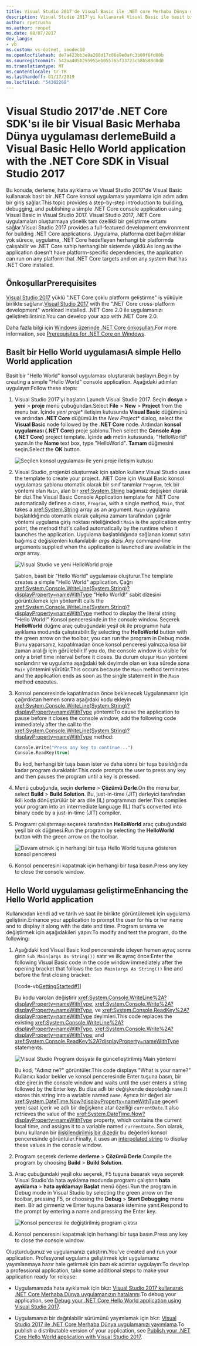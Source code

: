 ```yaml
---
title: Visual Studio 2017'de Visual Basic ile .NET core Merhaba Dünya uygulaması
description: Visual Studio 2017'yi kullanarak Visual Basic ile basit bir .NET Core konsol uygulaması oluşturmayı öğrenin.
author: rpetrusha
ms.author: ronpet
ms.date: 08/07/2017
dev_langs:
- vb
ms.custom: vs-dotnet, seodec18
ms.openlocfilehash: de7a423bb3e9a288d17c86e9e0afc3b00f6fd80b
ms.sourcegitcommit: 542aa405b295955eb055765f33723cb8b588d0d0
ms.translationtype: MT
ms.contentlocale: tr-TR
ms.lasthandoff: 01/17/2019
ms.locfileid: "54362268"
---
```

# <a name="build-a-visual-basic-hello-world-application-with-the-net-core-sdk-in-visual-studio-2017"></a><span data-ttu-id="1140a-103">Visual Studio 2017'de .NET Core SDK'sı ile bir Visual Basic Merhaba Dünya uygulaması derleme</span><span class="sxs-lookup"><span data-stu-id="1140a-103">Build a Visual Basic Hello World application with the .NET Core SDK in Visual Studio 2017</span></span>

<span data-ttu-id="1140a-104">Bu konuda, derleme, hata ayıklama ve Visual Studio 2017'de Visual Basic kullanarak basit bir .NET Core konsol uygulaması yayımlama için adım adım bir giriş sağlar.</span><span class="sxs-lookup"><span data-stu-id="1140a-104">This topic provides a step-by-step introduction to building, debugging, and publishing a simple .NET Core console application using Visual Basic in Visual Studio 2017.</span></span> <span data-ttu-id="1140a-105">Visual Studio 2017, .NET Core uygulamaları oluşturmaya yönelik tam özellikli bir geliştirme ortamı sağlar.</span><span class="sxs-lookup"><span data-stu-id="1140a-105">Visual Studio 2017 provides a full-featured development environment for building .NET Core applications.</span></span> <span data-ttu-id="1140a-106">Uygulama, platforma özel bağımlılıklar yok sürece, uygulama, .NET Core hedefleyen herhangi bir platformda çalışabilir ve .NET Core sahip herhangi bir sistemde yüklü.</span><span class="sxs-lookup"><span data-stu-id="1140a-106">As long as the application doesn't have platform-specific dependencies, the application can run on any platform that .NET Core targets and on any system that has .NET Core installed.</span></span>

## <a name="prerequisites"></a><span data-ttu-id="1140a-107">Önkoşullar</span><span class="sxs-lookup"><span data-stu-id="1140a-107">Prerequisites</span></span>

<span data-ttu-id="1140a-108">[Visual Studio 2017](https://aka.ms/vsdownload?utm_source=mscom&utm_campaign=msdocs) yüklü ".NET Core çoklu platform geliştirme" iş yüküyle birlikte sağlanır.</span><span class="sxs-lookup"><span data-stu-id="1140a-108">[Visual Studio 2017](https://aka.ms/vsdownload?utm_source=mscom&utm_campaign=msdocs) with the ".NET Core cross-platform development" workload installed.</span></span> <span data-ttu-id="1140a-109">.NET Core 2.0 ile uygulamanızı geliştirebilirsiniz.</span><span class="sxs-lookup"><span data-stu-id="1140a-109">You can develop your app with .NET Core 2.0.</span></span>

<span data-ttu-id="1140a-110">Daha fazla bilgi için [Windows üzerinde .NET Core önkoşulları](../../core/windows-prerequisites.md).</span><span class="sxs-lookup"><span data-stu-id="1140a-110">For more information, see [Prerequisites for .NET Core on Windows](../../core/windows-prerequisites.md).</span></span>

## <a name="a-simple-hello-world-application"></a><span data-ttu-id="1140a-111">Basit bir Hello World uygulaması</span><span class="sxs-lookup"><span data-stu-id="1140a-111">A simple Hello World application</span></span>

<span data-ttu-id="1140a-112">Basit bir "Hello World" konsol uygulaması oluşturarak başlayın.</span><span class="sxs-lookup"><span data-stu-id="1140a-112">Begin by creating a simple "Hello World" console application.</span></span> <span data-ttu-id="1140a-113">Aşağıdaki adımları uygulayın:</span><span class="sxs-lookup"><span data-stu-id="1140a-113">Follow these steps:</span></span>

1. <span data-ttu-id="1140a-114">Visual Studio 2017'yi başlatın.</span><span class="sxs-lookup"><span data-stu-id="1140a-114">Launch Visual Studio 2017.</span></span> <span data-ttu-id="1140a-115">Seçin **dosya** > **yeni** > **proje** menü çubuğundan.</span><span class="sxs-lookup"><span data-stu-id="1140a-115">Select **File** > **New** > **Project** from the menu bar.</span></span> <span data-ttu-id="1140a-116">İçinde *yeni proje*\* iletişim kutusunda **Visual Basic** düğümünü ve ardından **.NET Core** düğümü.</span><span class="sxs-lookup"><span data-stu-id="1140a-116">In the *New Project*\* dialog, select the **Visual Basic** node followed by the **.NET Core** node.</span></span> <span data-ttu-id="1140a-117">Ardından **konsol uygulaması (.NET Core)** proje şablonu.</span><span class="sxs-lookup"><span data-stu-id="1140a-117">Then select the **Console App (.NET Core)** project template.</span></span> <span data-ttu-id="1140a-118">İçinde **adı** metin kutusunda, "HelloWorld" yazın.</span><span class="sxs-lookup"><span data-stu-id="1140a-118">In the **Name** text box, type "HelloWorld".</span></span> <span data-ttu-id="1140a-119">**Tamam** düğmesini seçin.</span><span class="sxs-lookup"><span data-stu-id="1140a-119">Select the **OK** button.</span></span>

   ![Seçilen konsol uygulaması ile yeni proje iletişim kutusu](./media/vb-with-visual-studio/visual-studio-new-project.png)
   
1. <span data-ttu-id="1140a-121">Visual Studio, projenizi oluşturmak için şablon kullanır.</span><span class="sxs-lookup"><span data-stu-id="1140a-121">Visual Studio uses the template to create your project.</span></span> <span data-ttu-id="1140a-122">.NET Core için Visual Basic konsol uygulaması şablonu otomatik olarak bir sınıf tanımlar `Program`, tek bir yöntemi olan `Main`, alan bir <xref:System.String> bağımsız değişken olarak bir dizi.</span><span class="sxs-lookup"><span data-stu-id="1140a-122">The Visual Basic Console Application template for .NET Core automatically defines a class, `Program`, with a single method, `Main`, that takes a <xref:System.String> array as an argument.</span></span> <span data-ttu-id="1140a-123">`Main` uygulama başlatıldığında otomatik olarak çalışma zamanı tarafından çağrılır yöntemi uygulama giriş noktası niteliğindedir.</span><span class="sxs-lookup"><span data-stu-id="1140a-123">`Main` is the application entry point, the method that's called automatically by the runtime when it launches the application.</span></span> <span data-ttu-id="1140a-124">Uygulama başlatıldığında sağlanan komut satırı bağımsız değişkenleri kullanılabilir *args* dizisi.</span><span class="sxs-lookup"><span data-stu-id="1140a-124">Any command-line arguments supplied when the application is launched are available in the *args* array.</span></span>

   ![Visual Studio ve yeni HelloWorld proje](./media/vb-with-visual-studio/visual-studio-main-window.png)

   <span data-ttu-id="1140a-126">Şablon, basit bir "Hello World" uygulaması oluşturur.</span><span class="sxs-lookup"><span data-stu-id="1140a-126">The template creates a simple "Hello World" application.</span></span> <span data-ttu-id="1140a-127">Çağrı <xref:System.Console.WriteLine(System.String)?displayProperty=nameWithType> "Hello World!" sabit dizesini görüntülemek için yöntemi</span><span class="sxs-lookup"><span data-stu-id="1140a-127">It calls the <xref:System.Console.WriteLine(System.String)?displayProperty=nameWithType> method to display the literal string "Hello World!"</span></span> <span data-ttu-id="1140a-128">Konsol penceresinde.</span><span class="sxs-lookup"><span data-stu-id="1140a-128">in the console window.</span></span> <span data-ttu-id="1140a-129">Seçerek **HelloWorld** düğme araç çubuğundaki yeşil ok ile programın hata ayıklama modunda çalıştırabilir.</span><span class="sxs-lookup"><span data-stu-id="1140a-129">By selecting the **HelloWorld** button with the green arrow on the toolbar, you can run the program in Debug mode.</span></span> <span data-ttu-id="1140a-130">Bunu yaparsanız, kapatılmadan önce konsol penceresi yalnızca kısa bir zaman aralığı için görülebilir.</span><span class="sxs-lookup"><span data-stu-id="1140a-130">If you do, the console window is visible for only a brief time interval before it closes.</span></span> <span data-ttu-id="1140a-131">Bu durum oluşur `Main` yöntemi sonlandırır ve uygulama aşağıdaki tek deyimde olan en kısa sürede sona `Main` yöntemini yürütür.</span><span class="sxs-lookup"><span data-stu-id="1140a-131">This occurs because the `Main` method terminates and the application ends as soon as the single statement in the `Main` method executes.</span></span>

1. <span data-ttu-id="1140a-132">Konsol penceresinde kapatılmadan önce beklenecek Uygulanmanın için çağırdıktan hemen sonra aşağıdaki kodu ekleyin <xref:System.Console.WriteLine(System.String)?displayProperty=nameWithType> yöntemi:</span><span class="sxs-lookup"><span data-stu-id="1140a-132">To cause the application to pause before it closes the console window, add the following code immediately after the call to the <xref:System.Console.WriteLine(System.String)?displayProperty=nameWithType> method:</span></span>

   ```vb
   Console.Write("Press any key to continue...")
   Console.ReadKey(true)
   ```
   <span data-ttu-id="1140a-133">Bu kod, herhangi bir tuşa basın ister ve daha sonra bir tuşa basıldığında kadar program duraklatılır.</span><span class="sxs-lookup"><span data-stu-id="1140a-133">This code prompts the user to press any key and then pauses the program until a key is pressed.</span></span>

1. <span data-ttu-id="1140a-134">Menü çubuğunda, seçin **derleme** > **Çözümü Derle**.</span><span class="sxs-lookup"><span data-stu-id="1140a-134">On the menu bar, select **Build** > **Build Solution**.</span></span> <span data-ttu-id="1140a-135">Bu, just-in-time (JIT) derleyici tarafından ikili koda dönüştürülür bir ara dile (IL) programınızı derler.</span><span class="sxs-lookup"><span data-stu-id="1140a-135">This compiles your program into an intermediate language (IL) that's converted into binary code by a just-in-time (JIT) compiler.</span></span>

1. <span data-ttu-id="1140a-136">Programı çalıştırmayı seçerek tarafından **HelloWorld** araç çubuğundaki yeşil bir ok düğmesi.</span><span class="sxs-lookup"><span data-stu-id="1140a-136">Run the program by selecting the **HelloWorld** button with the green arrow on the toolbar.</span></span>

   ![Devam etmek için herhangi bir tuşa Hello World tuşuna gösteren konsol penceresi](./media/with-visual-studio/hello-world-console.png)

1. <span data-ttu-id="1140a-138">Konsol penceresini kapatmak için herhangi bir tuşa basın.</span><span class="sxs-lookup"><span data-stu-id="1140a-138">Press any key to close the console window.</span></span>

## <a name="enhancing-the-hello-world-application"></a><span data-ttu-id="1140a-139">Hello World uygulaması geliştirme</span><span class="sxs-lookup"><span data-stu-id="1140a-139">Enhancing the Hello World application</span></span>

<span data-ttu-id="1140a-140">Kullanıcıdan kendi ad ve tarih ve saat ile birlikte görüntülemek için uygulama geliştirin.</span><span class="sxs-lookup"><span data-stu-id="1140a-140">Enhance your application to prompt the user for his or her name and to display it along with the date and time.</span></span> <span data-ttu-id="1140a-141">Program sınama ve değiştirmek için aşağıdakileri yapın:</span><span class="sxs-lookup"><span data-stu-id="1140a-141">To modify and test the program, do the following:</span></span>

1. <span data-ttu-id="1140a-142">Aşağıdaki kod Visual Basic kod penceresinde izleyen hemen ayraç sonra girin `Sub Main(args As String())` satır ve ilk ayraç önce:</span><span class="sxs-lookup"><span data-stu-id="1140a-142">Enter the following Visual Basic code in the code window immediately after the opening bracket that follows the `Sub Main(args As String())` line and before the first closing bracket:</span></span>

   [!code-vb[GettingStarted#1](../../../samples/snippets/core/tutorials/vb-with-visual-studio/helloworld.vb#1)]

   <span data-ttu-id="1140a-143">Bu kodu varolan değiştirir <xref:System.Console.WriteLine%2A?displayProperty=nameWithType>, <xref:System.Console.Write%2A?displayProperty=nameWithType>, ve <xref:System.Console.ReadKey%2A?displayProperty=nameWithType> deyimleri.</span><span class="sxs-lookup"><span data-stu-id="1140a-143">This code replaces the existing <xref:System.Console.WriteLine%2A?displayProperty=nameWithType>, <xref:System.Console.Write%2A?displayProperty=nameWithType>, and <xref:System.Console.ReadKey%2A?displayProperty=nameWithType> statements.</span></span>

   ![Visual Studio Program dosyası ile güncelleştirilmiş Main yöntemi](./media/vb-with-visual-studio/visual-basic-code-window.png)

   <span data-ttu-id="1140a-145">Bu kod, "Adınız ne?" görüntüler.</span><span class="sxs-lookup"><span data-stu-id="1140a-145">This code displays "What is your name?"</span></span> <span data-ttu-id="1140a-146">Kullanıcı kadar bekler ve konsol penceresinde Enter tuşuna basın, bir dize girer.</span><span class="sxs-lookup"><span data-stu-id="1140a-146">in the console window and waits until the user enters a string followed by the Enter key.</span></span> <span data-ttu-id="1140a-147">Bu dize adlı bir değişkende depoladığı `name`.</span><span class="sxs-lookup"><span data-stu-id="1140a-147">It stores this string into a variable named `name`.</span></span> <span data-ttu-id="1140a-148">Ayrıca bir değeri alır <xref:System.DateTime.Now?displayProperty=nameWithType> geçerli yerel saat içerir ve adlı bir değişkene atar özelliği `currentDate`.</span><span class="sxs-lookup"><span data-stu-id="1140a-148">It also retrieves the value of the <xref:System.DateTime.Now?displayProperty=nameWithType> property, which contains the current local time, and assigns it to a variable named `currentDate`.</span></span> <span data-ttu-id="1140a-149">Son olarak, bunu kullanan bir [ilişkilendirilmiş bir dizedir](../../visual-basic/programming-guide/language-features/strings/interpolated-strings.md) bu değerleri konsol penceresinde görüntüler.</span><span class="sxs-lookup"><span data-stu-id="1140a-149">Finally, it uses an [interpolated string](../../visual-basic/programming-guide/language-features/strings/interpolated-strings.md) to display these values in the console window.</span></span>

1. <span data-ttu-id="1140a-150">Program seçerek derleme **derleme** > **Çözümü Derle**.</span><span class="sxs-lookup"><span data-stu-id="1140a-150">Compile the program by choosing **Build** > **Build Solution**.</span></span>

1. <span data-ttu-id="1140a-151">Araç çubuğundaki yeşil oku seçerek, F5 tuşuna basarak veya seçerek Visual Studio'da hata ayıklama modunda programı çalıştırın **hata ayıklama** > **hata ayıklamayı Başlat** menü öğesi.</span><span class="sxs-lookup"><span data-stu-id="1140a-151">Run the program in Debug mode in Visual Studio by selecting the green arrow on the toolbar, pressing F5, or choosing the **Debug** > **Start Debugging** menu item.</span></span> <span data-ttu-id="1140a-152">Bir ad girmeniz ve Enter tuşuna basarak istemine yanıt.</span><span class="sxs-lookup"><span data-stu-id="1140a-152">Respond to the prompt by entering a name and pressing the Enter key.</span></span>

   ![Konsol penceresi ile değiştirilmiş program çıktısı](./media/with-visual-studio/hello-world-update.png)

1. <span data-ttu-id="1140a-154">Konsol penceresini kapatmak için herhangi bir tuşa basın.</span><span class="sxs-lookup"><span data-stu-id="1140a-154">Press any key to close the console window.</span></span>

<span data-ttu-id="1140a-155">Oluşturduğunuz ve uygulamanızı çalıştırın.</span><span class="sxs-lookup"><span data-stu-id="1140a-155">You've created and run your application.</span></span> <span data-ttu-id="1140a-156">Profesyonel uygulama geliştirmek için uygulamanız yayımlanmaya hazır hale getirmek için bazı ek adımlar uygulayın:</span><span class="sxs-lookup"><span data-stu-id="1140a-156">To develop a professional application, take some additional steps to make your application ready for release:</span></span>

- <span data-ttu-id="1140a-157">Uygulamanızda hata ayıklamak için bkz: [Visual Studio 2017 kullanarak .NET Core Merhaba Dünya uygulamanızın hatalarını](debugging-with-visual-studio.md).</span><span class="sxs-lookup"><span data-stu-id="1140a-157">To debug your application, see [Debug your .NET Core Hello World application using Visual Studio 2017](debugging-with-visual-studio.md).</span></span>

- <span data-ttu-id="1140a-158">Uygulamanızı bir dağıtılabilir sürümünü yayımlamak için bkz: [Visual Studio 2017 ile .NET Core Merhaba Dünya uygulamanızı yayımlama](publishing-with-visual-studio.md).</span><span class="sxs-lookup"><span data-stu-id="1140a-158">To publish a distributable version of your application, see [Publish your .NET Core Hello World application with Visual Studio 2017](publishing-with-visual-studio.md).</span></span>

<!--
## Related topics

Instead of a console application, you can also build a class library with .NET Core and Visual Studio 2017. For a step-by-step introduction, see [Building a class library with C# and .NET Core in Visual Studio 2017](library-with-visual-studio.md).

You can also develop a .NET Core console app on Mac, Linux, and Windows by using [Visual Studio Code](https://code.visualstudio.com/), a downloadable code editor. For a step-by-step tutorial, see [Getting Started with Visual Studio Code](with-visual-studio-code.md). -->
